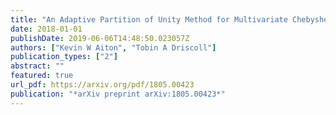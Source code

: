 ```yaml
---
title: "An Adaptive Partition of Unity Method for Multivariate Chebyshev Polynomial Approximations"
date: 2018-01-01
publishDate: 2019-06-06T14:48:50.023057Z
authors: ["Kevin W Aiton", "Tobin A Driscoll"]
publication_types: ["2"]
abstract: ""
featured: true
url_pdf: https://arxiv.org/pdf/1805.00423
publication: "*arXiv preprint arXiv:1805.00423*"
---
```

